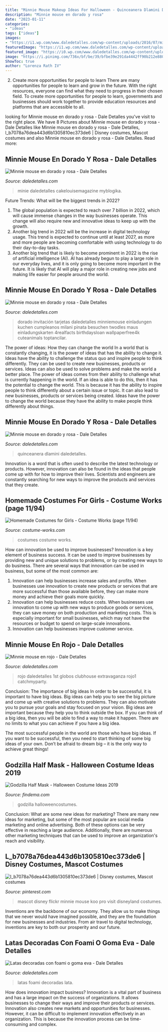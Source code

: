 ```yaml
---
title: "Minnie Mouse Makeup Ideas For Halloween - Quinceanera Dlamini Daledetalles"
description: "Minnie mouse en dorado y rosa"
date: "2023-01-11"
categories:
- "ideas"
tags: ["ideas"]
images:
- "https://i1.wp.com/www.daledetalles.com/wp-content/uploads/2016/07/minnie-oro35.jpg?resize=640%2C960"
featuredImage: "https://i1.wp.com/www.daledetalles.com/wp-content/uploads/2016/04/minnie-rojo1.jpg"
featured_image: "https://i0.wp.com/www.daledetalles.com/wp-content/uploads/2016/07/minnie-oro28.jpg?resize=540%2C960"
image: "https://i.pinimg.com/736x/bf/be/39/bfbe39e291da4442ff90b212e8803f4d--fursuit.jpg"
ShowToc: true
author: "Lorenza Rath IV"
---
```



2) Create more opportunities for people to learn
There are many opportunities for people to learn and grow in the future. With the right resources, everyone can find what they need to progress in their chosen field. To create more opportunities for people to learn, governments and businesses should work together to provide education resources and platforms that are accessible to all.

	

		
looking for Minnie mouse en dorado y rosa - Dale Detalles you've visit to the right place. We have 8 Pictures about Minnie mouse en dorado y rosa - Dale Detalles like Minnie mouse en dorado y rosa - Dale Detalles, l_b7078a76dea443d6b1305810ec373de6 | Disney costumes, Mascot costumes and also Minnie mouse en dorado y rosa - Dale Detalles. Read more:
		
    
## Minnie Mouse En Dorado Y Rosa - Dale Detalles

<img loading=lazy src="https://i0.wp.com/www.daledetalles.com/wp-content/uploads/2016/07/minnie-oro28.jpg?resize=540%2C960" onerror="this.onerror=null;this.src='https://tse1.mm.bing.net/th?id=OIP.9HoYUSLdq4gYosEHCUGD0wHaNK&amp;pid=15.1';" alt="Minnie mouse en dorado y rosa - Dale Detalles">

_Source: daledetalles.com_

>minie daledetalles cakelouisemagazine myblogika. 

	

Future Trends: What will be the biggest trends in 2022?
1. The global population is expected to reach over 7 billion in 2022, which will cause immense changes in the way businesses operate. This change will also require new and innovative ideas to keep up with the growth.
2. Another big trend in 2022 will be the increase in digital technology usage. This trend is expected to continue until at least 2027, as more and more people are becoming comfortable with using technology to do their day-to-day tasks.
3. Another big trend that is likely to become prominent in 2022 is the rise of artificial intelligence (AI). AI has already begun to play a large role in our everyday lives, and it is only going to become more important in the future. It is likely that AI will play a major role in creating new jobs and making life easier for people around the world.

    
## Minnie Mouse En Dorado Y Rosa - Dale Detalles

<img loading=lazy src="https://i1.wp.com/www.daledetalles.com/wp-content/uploads/2016/07/minnie-oro42-1.jpg" onerror="this.onerror=null;this.src='https://tse4.mm.bing.net/th?id=OIP.eiJ4KPg1YDWoXoz5gGICzAHaHg&amp;pid=15.1';" alt="Minnie mouse en dorado y rosa - Dale Detalles">

_Source: daledetalles.com_

>dorado invitación tarjetas daledetalles minniemouse einladungen kuchen cumpleanos milani pinata besuchen twodles maus einladungskarten 4realfacts birthdaysloan wallpaperfree4k cuteanimals toptancilar. 

	

The power of ideas: How they can change the world
In a world that is constantly changing, it is the power of ideas that has the ability to change it. Ideas have the ability to challenge the status quo and inspire people to think differently. They can be used to create new businesses, products or services. Ideas can also be used to solve problems and make the world a better place.
The power of ideas comes from their ability to challenge what is currently happening in the world. If an idea is able to do this, then it has the potential to change the world. This is because it has the ability to inspire people to think differently about a certain issue or topic. It can also lead to new businesses, products or services being created. Ideas have the power to change the world because they have the ability to make people think differently about things.

    
## Minnie Mouse En Dorado Y Rosa - Dale Detalles

<img loading=lazy src="https://i1.wp.com/www.daledetalles.com/wp-content/uploads/2016/07/minnie-oro35.jpg?resize=640%2C960" onerror="this.onerror=null;this.src='https://tse4.mm.bing.net/th?id=OIP.ZjlOKm4R3ngAGJM_c0rwUwHaLH&amp;pid=15.1';" alt="Minnie mouse en dorado y rosa - Dale Detalles">

_Source: daledetalles.com_

>quinceanera dlamini daledetalles. 

	

Innovation is a word that is often used to describe the latest technology or products. However, innovation can also be found in the ideas that people come up with for how to improve their lives. Scientists and engineers are constantly searching for new ways to improve the products and services that they create.

    
## Homemade Costumes For Girls - Costume Works (page 11/94)

<img loading=lazy src="https://photos.costume-works.com/page3/costumes_for_girls-11_3.jpg" onerror="this.onerror=null;this.src='https://tse3.mm.bing.net/th?id=OIP.b9ksR8dGi_4WMjTqgHf9UgHaOV&amp;pid=15.1';" alt="Homemade Costumes for Girls - Costume Works (page 11/94)">

_Source: costume-works.com_

>costumes costume works. 

	

How can innovation be used to improve businesses?
Innovation is a key element of business success. It can be used to improve businesses by providing new and unique solutions to problems, or by creating new ways to do business. There are several ways that innovation can be used in business, but some of the most common are: 
1. Innovation can help businesses increase sales and profits. When businesses use innovation to create new products or services that are more successful than those available before, they can make more money and achieve their goals more quickly.
2. Innovation can help businesses reduce costs. When businesses use innovation to come up with new ways to produce goods or services, they can save money on both production and marketing costs. This is especially important for small businesses, which may not have the resources or budget to spend on large-scale innovations. 
3. Innovation can help businesses improve customer service.

    
## Minnie Mouse En Rojo - Dale Detalles

<img loading=lazy src="https://i1.wp.com/www.daledetalles.com/wp-content/uploads/2016/04/minnie-rojo1.jpg" onerror="this.onerror=null;this.src='https://tse3.mm.bing.net/th?id=OIP.frNgMaqopLrxRnmWzLpBXgHaGS&amp;pid=15.1';" alt="Minnie mouse en rojo - Dale Detalles">

_Source: daledetalles.com_

>rojo daledetalles 1st globos clubhouse extravaganza rojo1 catchmyparty. 

	

Conclusion: The importance of big ideas
In order to be successful, it is important to have big ideas. Big ideas can help you to see the big picture and come up with creative solutions to problems. They can also motivate you to pursue your goals and stay focused on your vision.
Big ideas are important because they help you to think outside the box. If you can think of a big idea, then you will be able to find a way to make it happen. There are no limits to what you can achieve if you have a big idea.

The most successful people in the world are those who have big ideas. If you want to be successful, then you need to start thinking of some big ideas of your own. Don’t be afraid to dream big – it is the only way to achieve great things!

    
## Godzilla Half Mask - Halloween Costume Ideas 2019

<img loading=lazy src="https://findema.com/wp-content/uploads/2014/10/halloween_201410815.jpg" onerror="this.onerror=null;this.src='https://tse3.mm.bing.net/th?id=OIP.0EUkCe3RAdCKuYkoGMNadAHaKl&amp;pid=15.1';" alt="Godzilla Half Mask - Halloween Costume Ideas 2019">

_Source: findema.com_

>godzilla halloweencostumes. 

	

Conclusion: What are some new ideas for marketing?
There are many new ideas for marketing, but some of the most popular are social media marketing and online advertising. Both of these options can be very effective in reaching a large audience. Additionally, there are numerous other marketing techniques that can be used to improve an organization's reach and visibility.

    
## L_b7078a76dea443d6b1305810ec373de6 | Disney Costumes, Mascot Costumes

<img loading=lazy src="https://i.pinimg.com/736x/bf/be/39/bfbe39e291da4442ff90b212e8803f4d--fursuit.jpg" onerror="this.onerror=null;this.src='https://tse3.mm.bing.net/th?id=OIP.mHn9_cMhTtfADwGXzXB3jwHaFj&amp;pid=15.1';" alt="l_b7078a76dea443d6b1305810ec373de6 | Disney costumes, Mascot costumes">

_Source: pinterest.com_

>mascot disney flickr minnie mouse koo pro visit disneyland costumes. 

	

Inventions are the backbone of our economy. They allow us to make things that we never would have imagined possible, and they are the foundation for new businesses and industries. From air travel to digital technology, inventions are key to both our prosperity and our future.

    
## Latas Decoradas Con Foami O Goma Eva - Dale Detalles

<img loading=lazy src="https://i1.wp.com/www.daledetalles.com/wp-content/uploads/2017/06/lata-decorada-con-fomi8.jpg" onerror="this.onerror=null;this.src='https://tse4.mm.bing.net/th?id=OIP.9S2wr7InMmmd9CkkZupL6AHaNJ&amp;pid=15.1';" alt="Latas decoradas con foami o goma eva - Dale Detalles">

_Source: daledetalles.com_

>latas foami decoradas lata. 

	

How does innovation impact business?
Innovation is a vital part of business and has a large impact on the success of organizations. It allows businesses to change their ways and improve their products or services. Innovation also creates new markets and opportunities for businesses. However, it can be difficult to implement innovation effectively in an organization. This is because the innovation process can be time-consuming and complex.

